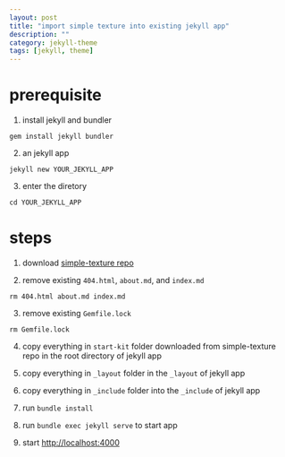 ```yaml
---
layout: post
title: "import simple texture into existing jekyll app"
description: ""
category: jekyll-theme
tags: [jekyll, theme]
---
```


# prerequisite

1. install jekyll and bundler
```
gem install jekyll bundler
```

2. an jekyll app
```
jekyll new YOUR_JEKYLL_APP
```

3. enter the diretory
```
cd YOUR_JEKYLL_APP
```

# steps

1. download [simple-texture repo](https://github.com/yizeng/jekyll-theme-simple-texture/archive/master.zip)

2. remove existing `404.html`, `about.md`, and `index.md`
```
rm 404.html about.md index.md
```

3. remove existing `Gemfile.lock`
```
rm Gemfile.lock
```

4. copy everything in `start-kit` folder downloaded from simple-texture repo in the root directory of jekyll app

5. copy everything in `_layout` folder in the `_layout` of jekyll app

6. copy everything in `_include` folder into the `_include` of jekyll app

7. run `bundle install`

8. run `bundle exec jekyll serve` to start app

9. start <http://localhost:4000>
